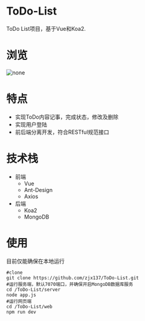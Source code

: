 # ToDo-List
ToDo List项目，基于Vue和Koa2.
# 浏览

![none](https://upload-images.jianshu.io/upload_images/15435235-4d85bcc536f0b523.gif?imageMogr2/auto-orient/strip|imageView2/2/w/1200/format/webp)

# 特点
- 实现ToDo内容记事，完成状态，修改及删除
- 实现用户登陆
- 前后端分离开发，符合RESTful规范接口

# 技术栈
- 前端
  - Vue
  - Ant-Design
  - Axios
- 后端
  - Koa2
  - MongoDB
  
# 使用

目前仅能确保在本地运行
```
#clone
git clone https://github.com/zjx137/ToDo-List.git
#运行服务端，默认7070端口，并确保开启MongoDB数据库服务
cd /ToDo-List/server
node app.js
#运行网页端
cd /ToDo-List/web
npm run dev
```

